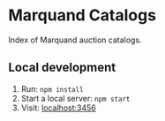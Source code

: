 # Marquand Catalogs

Index of Marquand auction catalogs.

## Local development

1. Run: `npm install`
2. Start a local server: `npm start`
3. Visit: [localhost:3456](http://localhost:3456/)
